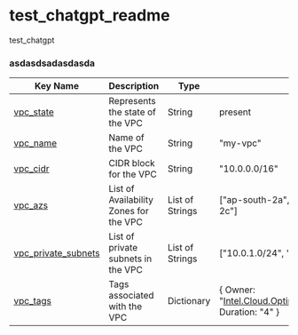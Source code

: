 # test_chatgpt_readme
test_chatgpt

### asdasdsadasdasda

| Key Name | Description | Type | Value |
| --- | --- | --- | --- |
| <a name="input_vpc_state"></a> [vpc_state](#input_vpc_state) | Represents the state of the VPC | String | present |
| <a name="input_vpc_name"></a> [vpc_name](#input_vpc_name) | Name of the VPC | String | "my-vpc" |
| <a name="input_vpc_cidr"></a> [vpc_cidr](#input_vpc_cidr) | CIDR block for the VPC | String | "10.0.0.0/16" |
| <a name="input_vpc_azs"></a> [vpc_azs](#input_vpc_azs) | List of Availability Zones for the VPC | List of Strings | ["ap-south-2a", "ap-south-2b", "ap-south-2c"] |
| <a name="input_vpc_private_subnets"></a> [vpc_private_subnets](#input_vpc_private_subnets) | List of private subnets in the VPC | List of Strings | ["10.0.1.0/24", "10.0.2.0/24", "10.0.3.0/24"] |
| <a name="input_vpc_tags"></a> [vpc_tags](#input_vpc_tags) | Tags associated with the VPC | Dictionary | { Owner: "Intel.Cloud.Optimization.Modules@intel.com", Duration: "4" } |
